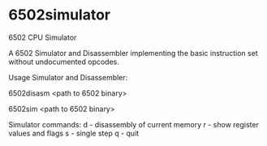 # 6502simulator
6502 CPU Simulator

A 6502 Simulator and Disassembler implementing the basic instruction set without undocumented opcodes.

Usage Simulator and Disassembler:

6502disasm <path to 6502 binary>

6502sim <path to 6502 binary>

Simulator commands:
d - disassembly of current memory
r - show register values and flags
s - single step
q - quit
